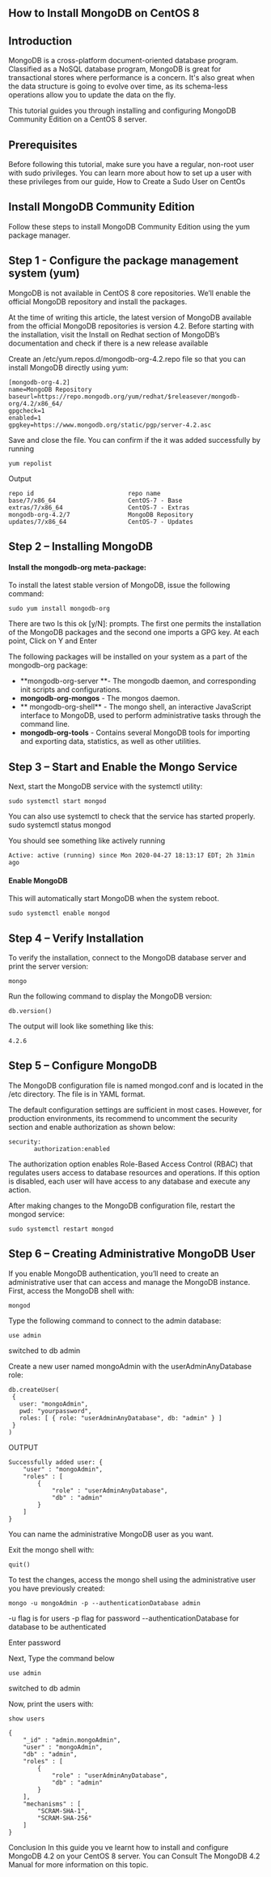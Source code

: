 ## How to Install MongoDB on  CentOS 8

## Introduction 

MongoDB is a cross-platform document-oriented database program. Classified as a NoSQL database program, MongoDB is great for transactional stores where performance is a concern. It's also great when the data structure is going to evolve over time, as its schema-less operations allow you to update the data on the fly.

This tutorial guides you through installing and configuring MongoDB Community Edition on a CentOS 8 server.

## Prerequisites

Before following this tutorial, make sure you have a regular, non-root user with sudo privileges. You can learn more about how to set up a user with these privileges from our guide, How to Create a Sudo User on CentOs


## Install MongoDB Community Edition

Follow these steps to install MongoDB Community Edition using the yum package manager.

## Step 1 - Configure the package management system (yum)

MongoDB is not available in CentOS 8 core repositories. We’ll enable the official MongoDB repository and install the packages.

At the time of writing this article, the latest version of MongoDB available from the official MongoDB repositories is version 4.2. Before starting with the installation, visit the Install on Redhat section of MongoDB’s documentation and check if there is a new release available

Create an /etc/yum.repos.d/mongodb-org-4.2.repo file so that you can install MongoDB directly using yum:


```
[mongodb-org-4.2]
name=MongoDB Repository
baseurl=https://repo.mongodb.org/yum/redhat/$releasever/mongodb-org/4.2/x86_64/
gpgcheck=1
enabled=1
gpgkey=https://www.mongodb.org/static/pgp/server-4.2.asc
``` 

Save and close the file. You can confirm if the it was added successfully by running

``` 
yum repolist
``` 

Output

``` 
repo id                          repo name
base/7/x86_64                    CentOS-7 - Base
extras/7/x86_64                  CentOS-7 - Extras
mongodb-org-4.2/7                MongoDB Repository
updates/7/x86_64                 CentOS-7 - Updates
``` 

## Step 2 – Installing MongoDB
#### Install the mongodb-org meta-package:

To install the latest stable version of MongoDB, issue the following command:

``` 
sudo yum install mongodb-org
``` 

There are two Is this ok [y/N]: prompts. The first one permits the installation of the MongoDB packages and the second one imports a GPG key. At each point, Click on Y and Enter

The following packages will be installed on your system as a part of the mongodb-org package:

- **mongodb-org-server **- The mongodb daemon, and corresponding init scripts and configurations.
- **mongodb-org-mongos** - The mongos daemon.
- ** mongodb-org-shell**  - The mongo shell, an interactive JavaScript interface to MongoDB, used to perform administrative tasks through the command line.
- **mongodb-org-tools** - Contains several MongoDB tools for importing and exporting data, statistics, as well as other utilities.

## Step 3 – Start and Enable the Mongo Service
Next, start the MongoDB service with the systemctl utility:

``` 
sudo systemctl start mongod
``` 

You can also use systemctl to check that the service has started properly.
sudo systemctl status mongod

You should see something like actively running

``` 
Active: active (running) since Mon 2020-04-27 18:13:17 EDT; 2h 31min ago
``` 

#### Enable MongoDB

This will automatically start MongoDB when the system reboot.

``` 
sudo systemctl enable mongod
``` 

## Step 4 – Verify Installation
To verify the installation, connect to the MongoDB database server and print the server version:

``` 
mongo
``` 

Run the following command to display the MongoDB version:

``` 
db.version()
``` 

The output will look like something like this:

``` 
4.2.6
``` 

## Step 5 – Configure MongoDB

The MongoDB configuration file is named mongod.conf and is located in the /etc directory. The file is in YAML format.

The default configuration settings are sufficient in most cases. However, for production environments, its recommend to uncomment the security section and enable authorization as shown below:

``` 
security:
       authorization:enabled
``` 

The authorization option enables Role-Based Access Control (RBAC) that regulates users access to database resources and operations. If this option is disabled, each user will have access to any database and execute any action.

After making changes to the MongoDB configuration file, restart the mongod service:

``` 
sudo systemctl restart mongod
``` 

## Step 6 – Creating Administrative MongoDB User

If you enable MongoDB authentication, you’ll need to create an administrative user that can access and manage the MongoDB instance.
First, access the MongoDB shell with:

``` 
mongod
``` 

Type the following command to connect to the admin database:

``` 
use admin
``` 

switched to db admin

Create a new user named mongoAdmin with the userAdminAnyDatabase role:
``` 
db.createUser(
 {
   user: "mongoAdmin",
   pwd: "yourpassword",
   roles: [ { role: "userAdminAnyDatabase", db: "admin" } ]
 }
)
``` 

OUTPUT

``` 
Successfully added user: {
	"user" : "mongoAdmin",
	"roles" : [
		{
			"role" : "userAdminAnyDatabase",
			"db" : "admin"
		}
	]
}
``` 

You can name the administrative MongoDB user as you want.

Exit the mongo shell with:

``` 
quit()
``` 

To test the changes, access the mongo shell using the administrative user you have previously created:

``` 
mongo -u mongoAdmin -p --authenticationDatabase admin
``` 

-u flag is for users
-p flag for password
--authenticationDatabase for database to be authenticated

Enter password

Next, Type the command  below

``` 
use admin
``` 

switched to db admin

Now, print the users with:

``` 
show users
``` 

``` 
{
	"_id" : "admin.mongoAdmin",
	"user" : "mongoAdmin",
	"db" : "admin",
	"roles" : [
		{
			"role" : "userAdminAnyDatabase",
			"db" : "admin"
		}
	],
	"mechanisms" : [
		"SCRAM-SHA-1",
		"SCRAM-SHA-256"
	]
}
``` 

Conclusion
In this guide you ve learnt how to install and configure MongoDB 4.2 on your CentOS 8 server. You can Consult The MongoDB 4.2 Manual for more information on this topic.















